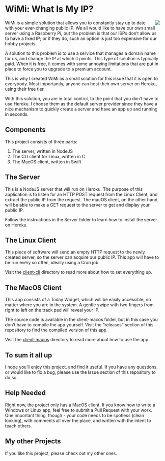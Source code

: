 # WiMi: What Is My IP?

<img src="https://github.com/davidgatti/What-Is-My-IP/blob/master/header.png" align="right">

WiMi is a simple solution that allows you to constantly stay up to date with your ever-changing public IP. We all would like to have our own small server using a Raspberry Pi, but the problem is that our ISPs don’t allow us to have a fixed IP; or if they do, such an option is just too expensive for our hobby projects.

A solution to this problem is to use a service that manages a domain name for us, and change the IP at which it points. This type of solution is typically paid. When it is free, it comes with some annoying limitations that are put in place to force you to upgrade to a premium account.

This is why I created WiMi as a small solution for this issue that it is open to everybody. Most importantly, anyone can host their own server on Heroku, using their free tier.

With this solution, you are in total control, to the point that you don’t have to use Heroku. I choose them as the default server provider since they have a nice mechanism to quickly create a server and have an app up and running in seconds.

## Components

This project consists of three parts:

1. The server, written in NodeJS
1. The CLI client for Linux, written in C
1. The MacOS client, written in Swift

## The Server

This is a NodeJS server that will run on Heroku. The purpose of this application is to listen for an HTTP POST request from the Linux Client, and extract the public IP from the request. The macOS client, on the other hand, will be able to make a GET request to the server to get and display your public IP.

Follow the instructions in the Server folder to learn how to install the server on Heroku.

## The Linux Client

This piece of software will send an empty HTTP request to the newly created server, so the server can acquire our public IP. This app will have to be run every so often, ideally using a Cron job.

Visit the [client-cli](https://github.com/davidgatti/What-Is-My-IP/tree/master/client-cli) directory to read more about how to set everything up.

## The MacOS Client

This app consists of a Today Widget, which will be easily accessible, no matter where you are in the system. A gentle swipe with two fingers from right to left on the track pad will reveal your IP.

The source code is available in the client-macos folder, but in this case you don’t have to compile the app yourself. Visit the “releases” section of this repository to find the compiled version of this app.

Visit the [client-macos](https://github.com/davidgatti/What-Is-My-IP/tree/master/client-macos) directory to read more about how to use the app.

## To sum it all up

I hope you’ll enjoy this project, and find it useful. If you have any questions, or would like to fix a bug, please use the Issue section of this repository to do so.

## Help Needed

Right now, the project only has a MacOS client. If you know how to write a Windows or Linux app, feel free to submit a Pull Request with your work. One important thing, though - your code needs to be spotless (clean looking), with comments all over the place, and written with the intent to teach others.

## My other Projects

If you like this project, please check out my other ones.
